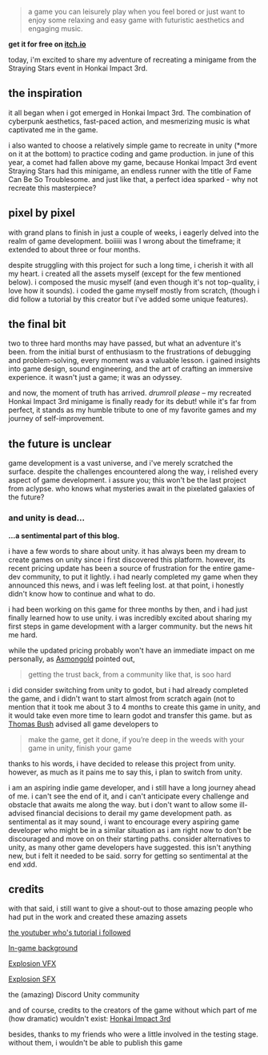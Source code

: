 > a game you can leisurely play when you feel bored or just want to enjoy some relaxing and easy game with futuristic aesthetics and engaging music.

**get it for free on [itch.io]()**

today, i'm excited to share my adventure of recreating a minigame from the Straying Stars event in Honkai Impact 3rd.

## the inspiration
it all began when i got emerged in Honkai Impact 3rd. The combination of cyberpunk aesthetics, fast-paced action, and mesmerizing music is what captivated me in the game.

i also wanted to choose a relatively simple game to recreate in unity (*more on it at the bottom) to practice coding and game production. in june of this year, a comet had fallen above my game, because Honkai Impact 3rd event Straying Stars had this minigame, an endless runner with the title of Fame Can Be So Troublesome. and just like that, a perfect idea sparked - why not recreate this masterpiece?

## pixel by pixel
with grand plans to finish in just a couple of weeks, i eagerly delved into the realm of game development. boiiiii was I wrong about the timeframe; it extended to about three or four months.

despite struggling with this project for such a long time, i cherish it with all my heart. i created all the assets myself (except for the few mentioned below). i composed the music myself (and even though it's not top-quality, i love how it sounds). i coded the game myself mostly from scratch, (though i did follow a tutorial by this creator but i've added some unique features).

## the final bit
two to three hard months may have passed, but what an adventure it's been. from the initial burst of enthusiasm to the frustrations of debugging and problem-solving, every moment was a valuable lesson. i gained insights into game design, sound engineering, and the art of crafting an immersive experience. it wasn't just a game; it was an odyssey.

and now, the moment of truth has arrived. *drumroll please* – my recreated Honkai Impact 3rd minigame is finally ready for its debut! while it's far from perfect, it stands as my humble tribute to one of my favorite games and my journey of self-improvement.

## the future is unclear
game development is a vast universe, and i've merely scratched the surface. despite the challenges encountered along the way, i relished every aspect of game development. i assure you; this won't be the last project from aclypse. who knows what mysteries await in the pixelated galaxies of the future?

### and unity is dead…
**...a sentimental part of this blog.**

i have a few words to share about unity. it has always been my dream to create games on unity since i first discovered this platform. however, its recent pricing update has been a source of frustration for the entire game-dev community, to put it lightly. i had nearly completed my game when they announced this news, and i was left feeling lost. at that point, i honestly didn't know how to continue and what to do.

i had been working on this game for three months by then, and i had just finally learned how to use unity. i was incredibly excited about sharing my first steps in game development with a larger community. but the news hit me hard.

while the updated pricing probably won't have an immediate impact on me personally, as [Asmongold](https://www.youtube.com/watch?v=XdJAyq1fa2k) pointed out, 
> getting the trust back, from a community like that, is soo hard

i did consider switching from unity to godot, but i had already completed the game, and i didn't want to start almost from scratch again (not to mention that it took me about 3 to 4 months to create this game in unity, and it would take even more time to learn godot and transfer this game. but as [Thomas Bush](https://www.youtube.com/watch?v=iP2BWgM2Ikc) advised all game developers to 
> make the game, get it done, if you’re deep in the weeds with your game in unity, finish your game

thanks to his words, i have decided to release this project from unity. however, as much as it pains me to say this, i plan to switch from unity.

i am an aspiring indie game developer, and i still have a long journey ahead of me. i can't see the end of it, and i can't anticipate every challenge and obstacle that awaits me along the way. but i don't want to allow some ill-advised financial decisions to derail my game development path. as sentimental as it may sound, i want to encourage every aspiring game developer who might be in a similar situation as i am right now to don't be discouraged and move on on their starting paths. consider alternatives to unity, as many other game developers have suggested. this isn't anything new, but i felt it needed to be said. sorry for getting so sentimental at the end xdd.

## credits
with that said, i still want to give a shout-out to those amazing people who had put in the work and created these amazing assets

[the youtuber who's tutorial i followed ](https://www.youtube.com/@PracticalProgramming/featured)

[In-game background](https://blendermarket.com/products/cyberpunk-city)

[Explosion VFX](https://assetstore.unity.com/packages/vfx/particles/fire-explosions/free-stylized-smoke-effects-pack-226406)

[Explosion SFX](https://assetstore.unity.com/packages/audio/sound-fx/grenade-sound-fx-147490)

the (amazing) Discord Unity community

and of course, credits to the creators of the game without which part of me (how dramatic) wouldn't exist: [Honkai Impact 3rd](https://honkaiimpact3.hoyoverse.com/global/en-us/fab?utm_source=sns&utm_medium=youtube%20glb%20desc)

besides, thanks to my friends who were a little involved in the testing stage. without them, i wouldn't be able to publish this game
